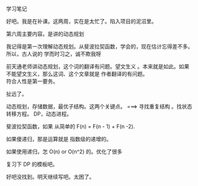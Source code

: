 学习笔记

好吧。我是在补课。这两周，实在是太忙了。陷入项目的泥沼里。  

第六周主要内容。是讲的动态规划

我记得是第一次理解动态规划。从斐波拉契函数，学会的，现在估计忘得差不多。 所以，古人说的 学而时习之，诚不欺我呀  

前天通老师讲动态规划，这个词的翻译有问题。望文生义 。本来就是如此。如果 不能望文生义，那么这词、这个文章就是 作者翻译的有问题。  
符合人性是第一要务。

扯远了。


动态规划，存储数据，最优子结构。这两个关键点。  ===> 寻找重复结构 。找状态转移方程。
DP，动态进程。


斐波拉契函数，如果 从简单的  F(n) = F(n - 1) + F(n -2).

如果傻递归，那是运算就是 指数级的递增的。

如果使用递归，怎 O(n)  or   O(n^2)  的。优化了很多

复习下 DP 的模板吧。

好吧没找到。明天继续写吧。太困了。
